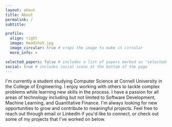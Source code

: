```yaml
---
layout: about
title: About
permalink: /
subtitle: 

profile:
  align: right
  image: Headshot.jpg
  image_circular: true # crops the image to make it circular
  more_info: >

selected_papers: false # includes a list of papers marked as "selected={true}"
social: true # includes social icons at the bottom of the page
---
```


I'm currently a student studying Computer Science at Cornell University in the College of Engineering. I enjoy working with others to tackle complex problems while learning new skills in the process. I have a passion for all areas of technology including but not limited to Software Development, Machine Learning, and Quantitative Finance. I'm always looking for new opportunities to grow and contribute to meaningful projects. Feel free to reach out through email or LinkedIn if you'd like to connect, or check out some of my projects that I've worked on below.